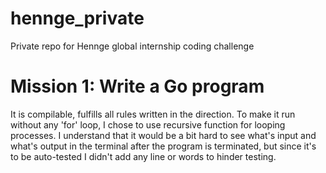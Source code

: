 # hennge_private
Private repo for Hennge global internship coding challenge

# Mission 1: Write a Go program
It is compilable, fulfills all rules written in the direction. To make it run without any 'for' loop, I chose to use recursive function for looping processes. I understand that it would be a bit hard to see what's input and what's output in the terminal after the program is terminated, but since it's to be auto-tested I didn't add any line or words to hinder testing.


